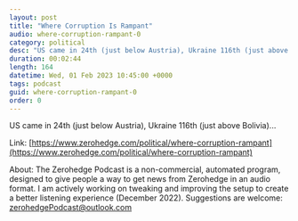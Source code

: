 ```yaml
---
layout: post
title: "Where Corruption Is Rampant"
audio: where-corruption-rampant-0
category: political
desc: "US came in 24th (just below Austria), Ukraine 116th (just above Bolivia)..."
duration: 00:02:44
length: 164
datetime: Wed, 01 Feb 2023 10:45:00 +0000
tags: podcast
guid: where-corruption-rampant-0
order: 0
---
```

US came in 24th (just below Austria), Ukraine 116th (just above Bolivia)...

Link: [https://www.zerohedge.com/political/where-corruption-rampant](https://www.zerohedge.com/political/where-corruption-rampant)

About: The Zerohedge Podcast is a non-commercial, automated program, designed to give people a way to get news from Zerohedge in an audio format.  I am actively working on tweaking and improving the setup to create a better listening experience (December 2022).  Suggestions are welcome: [zerohedgePodcast@outlook.com](mailto:zerohedgePodcast@outlook.com)
